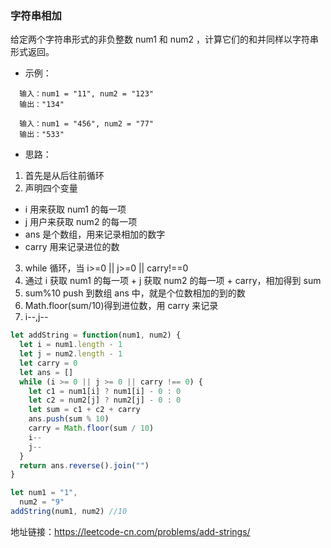 ### 字符串相加

给定两个字符串形式的非负整数 num1 和 num2 ，计算它们的和并同样以字符串形式返回。

- 示例：

```
  输入：num1 = "11", num2 = "123"
  输出："134"

  输入：num1 = "456", num2 = "77"
  输出："533"
```

- 思路：

1. 首先是从后往前循环
2. 声明四个变量

- i 用来获取 num1 的每一项
- j 用户来获取 num2 的每一项
- ans 是个数组，用来记录相加的数字
- carry 用来记录进位的数

3. while 循环，当 i>=0 || j>=0 || carry!==0
4. 通过 i 获取 num1 的每一项 + j 获取 num2 的每一项 + carry，相加得到 sum
5. sum%10 push 到数组 ans 中，就是个位数相加的到的数
6. Math.floor(sum/10)得到进位数，用 carry 来记录
7. i--,j--

```js
let addString = function(num1, num2) {
  let i = num1.length - 1
  let j = num2.length - 1
  let carry = 0
  let ans = []
  while (i >= 0 || j >= 0 || carry !== 0) {
    let c1 = num1[i] ? num1[i] - 0 : 0
    let c2 = num2[j] ? num2[j] - 0 : 0
    let sum = c1 + c2 + carry
    ans.push(sum % 10)
    carry = Math.floor(sum / 10)
    i--
    j--
  }
  return ans.reverse().join("")
}

let num1 = "1",
  num2 = "9"
addString(num1, num2) //10
```

地址链接：<a href='https://leetcode-cn.com/problems/add-strings/' target='_blak'>https://leetcode-cn.com/problems/add-strings/</a>
